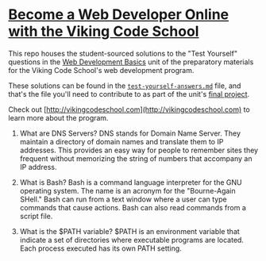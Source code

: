 # [Become a Web Developer Online with the Viking Code School](http://vikingcodeschool.com)

This repo houses the student-sourced solutions to the "Test Yourself" questions in the [Web Development Basics](https://www.vikingcodeschool.com/web-development-basics/test-yourself) unit of the preparatory materials for the Viking Code School's web development program.  

These solutions can be found in the [`test-yourself-answers.md`](/test-yourself-answers.md) file, and that's the file you'll need to contribute to as part of the unit's [final project](http://vikingcodeschool.com/web-development-basics/getting-comfortable-with-git-and-the-command-line).

Check out [http://vikingcodeschool.com](http://vikingcodeschool.com) to learn more about the program.

1.  What are DNS Servers?
  DNS stands for Domain Name Server.  They maintain a directory of domain names and translate them to IP addresses.  This provides an easy way for people to remember sites they frequent without memorizing the string of numbers that accompany an IP address.

2.  What is Bash?
  Bash is a command language interpreter for the GNU operating system.  The name is an acronym for the "Bourne-Again SHell."  Bash can run from a text window where a user can type commands that cause actions.  Bash can also read commands from a script file.

3.  What is the $PATH variable?
  $PATH is an environment variable that indicate a set of directories where executable programs are located.  Each process executed has its own PATH setting.
